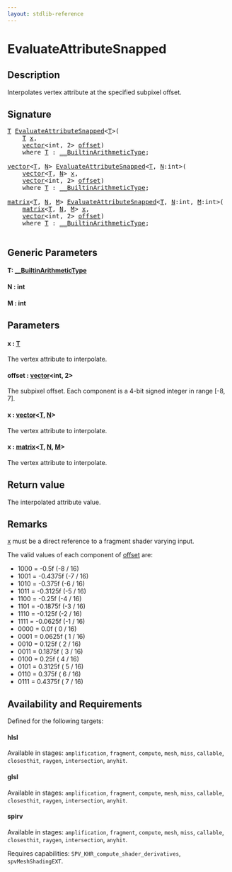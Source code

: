 ```yaml
---
layout: stdlib-reference
---
```


# EvaluateAttributeSnapped

## Description

Interpolates vertex attribute at the specified subpixel offset.



## Signature 

<pre>
<a href="evaluateattributesnapped-08h.html#typeparam-T" class="code_type">T</a> <a href="evaluateattributesnapped-08h.html">EvaluateAttributeSnapped</a>&lt;<a href="evaluateattributesnapped-08h.html#typeparam-T" class="code_type">T</a>&gt;(
    <a href="evaluateattributesnapped-08h.html#typeparam-T" class="code_type">T</a> <a href="evaluateattributesnapped-08h.html#decl-x" class="code_param">x</a>,
    <a href="index.html" class="code_type">vector</a>&lt;<span class="code_keyword">int</span>, 2&gt; <a href="evaluateattributesnapped-08h.html#decl-offset" class="code_param">offset</a>)
    <span class='code_keyword'>where</span> <a href="evaluateattributesnapped-08h.html#typeparam-T" class="code_type">T</a> : <a href="index.html" class="code_type">__BuiltinArithmeticType</a>;

<a href="index.html" class="code_type">vector</a>&lt;<a href="evaluateattributesnapped-08h.html#typeparam-T" class="code_type">T</a>, <a href="evaluateattributesnapped-08h.html#decl-N" class="code_var">N</a>&gt; <a href="evaluateattributesnapped-08h.html">EvaluateAttributeSnapped</a>&lt;<a href="evaluateattributesnapped-08h.html#typeparam-T" class="code_type">T</a>, <a href="evaluateattributesnapped-08h.html#decl-N" class="code_var">N</a>:<span class="code_keyword">int</span>&gt;(
    <a href="index.html" class="code_type">vector</a>&lt;<a href="evaluateattributesnapped-08h.html#typeparam-T" class="code_type">T</a>, <a href="evaluateattributesnapped-08h.html#decl-N" class="code_var">N</a>&gt; <a href="evaluateattributesnapped-08h.html#decl-x" class="code_param">x</a>,
    <a href="index.html" class="code_type">vector</a>&lt;<span class="code_keyword">int</span>, 2&gt; <a href="evaluateattributesnapped-08h.html#decl-offset" class="code_param">offset</a>)
    <span class='code_keyword'>where</span> <a href="evaluateattributesnapped-08h.html#typeparam-T" class="code_type">T</a> : <a href="index.html" class="code_type">__BuiltinArithmeticType</a>;

<a href="index.html" class="code_type">matrix</a>&lt;<a href="evaluateattributesnapped-08h.html#typeparam-T" class="code_type">T</a>, <a href="evaluateattributesnapped-08h.html#decl-N" class="code_var">N</a>, <a href="evaluateattributesnapped-08h.html#decl-M" class="code_var">M</a>&gt; <a href="evaluateattributesnapped-08h.html">EvaluateAttributeSnapped</a>&lt;<a href="evaluateattributesnapped-08h.html#typeparam-T" class="code_type">T</a>, <a href="evaluateattributesnapped-08h.html#decl-N" class="code_var">N</a>:<span class="code_keyword">int</span>, <a href="evaluateattributesnapped-08h.html#decl-M" class="code_var">M</a>:<span class="code_keyword">int</span>&gt;(
    <a href="index.html" class="code_type">matrix</a>&lt;<a href="evaluateattributesnapped-08h.html#typeparam-T" class="code_type">T</a>, <a href="evaluateattributesnapped-08h.html#decl-N" class="code_var">N</a>, <a href="evaluateattributesnapped-08h.html#decl-M" class="code_var">M</a>&gt; <a href="evaluateattributesnapped-08h.html#decl-x" class="code_param">x</a>,
    <a href="index.html" class="code_type">vector</a>&lt;<span class="code_keyword">int</span>, 2&gt; <a href="evaluateattributesnapped-08h.html#decl-offset" class="code_param">offset</a>)
    <span class='code_keyword'>where</span> <a href="evaluateattributesnapped-08h.html#typeparam-T" class="code_type">T</a> : <a href="index.html" class="code_type">__BuiltinArithmeticType</a>;

</pre>

## Generic Parameters

####  <a id="typeparam-T"></a>T: [\_\_BuiltinArithmeticType](../interfaces/0_builtinarithmetictype-029j/index)
####  <a id="decl-N"></a>N  : int
####  <a id="decl-M"></a>M  : int

## Parameters

####  <a id="decl-x"></a>x  : [T](evaluateattributesnapped-08h#typeparam-T)
The vertex attribute to interpolate.

####  <a id="decl-offset"></a>offset  : [vector](../types/vector/index)\<int, 2\>
The subpixel offset. Each component is a 4-bit signed integer in range [-8, 7].

####  <a id="decl-x"></a>x  : [vector](../types/vector/index)\<[T](../types/vector/index#typeparam-T), [N](../types/vector/index#decl-N)\>
The vertex attribute to interpolate.

####  <a id="decl-x"></a>x  : [matrix](../types/matrix/index)\<[T](../types/matrix/t-0), [N](../types/matrix/index#decl-N), [M](../types/matrix/index#decl-M)\>
The vertex attribute to interpolate.


## Return value
The interpolated attribute value.

## Remarks
<span class='code'><a href="evaluateattributesnapped-08h.html#decl-x" class="code_param">x</a></span> must be a direct reference to a fragment shader varying input.

The valid values of each component of <span class='code'><a href="evaluateattributesnapped-08h.html#decl-offset" class="code_param">offset</a></span> are:

- 1000 = -0.5f (-8 / 16)
- 1001 = -0.4375f (-7 / 16)
- 1010 = -0.375f (-6 / 16)
- 1011 = -0.3125f (-5 / 16)
- 1100 = -0.25f (-4 / 16)
- 1101 = -0.1875f (-3 / 16)
- 1110 = -0.125f (-2 / 16)
- 1111 = -0.0625f (-1 / 16)
- 0000 = 0.0f ( 0 / 16)
- 0001 = 0.0625f ( 1 / 16)
- 0010 = 0.125f ( 2 / 16)
- 0011 = 0.1875f ( 3 / 16)
- 0100 = 0.25f ( 4 / 16)
- 0101 = 0.3125f ( 5 / 16)
- 0110 = 0.375f ( 6 / 16)
- 0111 = 0.4375f ( 7 / 16)


## Availability and Requirements

Defined for the following targets:

#### hlsl
Available in stages: `amplification`, `fragment`, `compute`, `mesh`, `miss`, `callable`, `closesthit`, `raygen`, `intersection`, `anyhit`.

#### glsl
Available in stages: `amplification`, `fragment`, `compute`, `mesh`, `miss`, `callable`, `closesthit`, `raygen`, `intersection`, `anyhit`.

#### spirv
Available in stages: `amplification`, `fragment`, `compute`, `mesh`, `miss`, `callable`, `closesthit`, `raygen`, `intersection`, `anyhit`.

Requires capabilities: `SPV_KHR_compute_shader_derivatives`, `spvMeshShadingEXT`.


